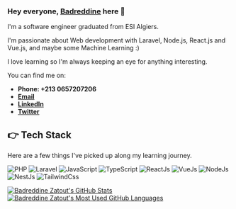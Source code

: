 ### Hey everyone, [Badreddine](https://badreddinezatout.github.io/) here 👋

I'm a software engineer graduated from ESI Algiers.

I'm passionate about Web development with Laravel, Node.js, React.js and Vue.js, and maybe some Machine Learning :)

I love learning so I'm always keeping an eye for anything interesting.

You can find me on:

- **Phone: +213 0657207206**
- **[Email](hb_zatout@esi.dz)**
- **[LinkedIn](https://www.linkedin.com/in/badreddine-zatout/)**
- **[Twitter](https://twitter.com/B_Note_99)**

## 👉 Tech Stack

Here are a few things I've picked up along my learning journey.

![PHP](https://img.shields.io/badge/-PHP-7a86b8?style=for-the-badge&logo=php&logoColor=white)
![Laravel](https://img.shields.io/badge/Laravel-f9322c?style=for-the-badge&logo=laravel&logoColor=white)
![JavaScript](https://img.shields.io/badge/Javascript-F7DF1E?style=for-the-badge&logo=javascript&logoColor=white)
![TypeScript](https://img.shields.io/badge/Typescript-007acc?style=for-the-badge&logo=typescript&logoColor=white)
![ReactJs](https://img.shields.io/badge/ReactJs-61DBFB?style=for-the-badge&logo=react&logoColor=white)
![VueJs](https://img.shields.io/badge/VueJs-42b883?style=for-the-badge&logo=v&logoColor=white)
![NodeJs](https://img.shields.io/badge/NodeJs-3c873a?style=for-the-badge&logo=Node.js&logoColor=white)
![NestJs](https://img.shields.io/badge/NestJs-3c873a?style=for-the-badge&logo=Nest.js&logoColor=white)
![TailwindCss](https://img.shields.io/badge/TailwindCss-38bdf8?style=for-the-badge&logo=tailwindcss&logoColor=white)

<a href="https://github.com/anuraghazra/github-readme-stats">
  <img align="top" src="https://github-readme-stats.vercel.app/api?username=BadreddineZatout&hide=contribs&count_private=true&theme=dracula&show_icons=true" alt="Badreddine Zatout's GitHub Stats" />
</a>

<a href="https://github.com/anuraghazra/github-readme-stats">
  <img align="top" src="https://github-readme-stats.vercel.app/api/top-langs/?username=BadreddineZatout&count_private=true&theme=dracula&show_icons=true&hide=css&layout=compact&card_width=270" alt="Badreddine Zatout's Most Used GitHub Languages" />
</a>
